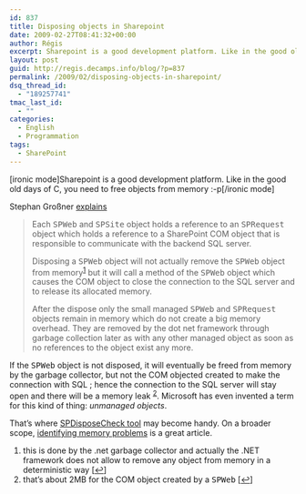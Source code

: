 ```yaml
---
id: 837
title: Disposing objects in Sharepoint
date: 2009-02-27T08:41:32+00:00
author: Régis
excerpt: Sharepoint is a good development platform. Like in the good old days of C, you need to free objects from memory :-p
layout: post
guid: http://regis.decamps.info/blog/?p=837
permalink: /2009/02/disposing-objects-in-sharepoint/
dsq_thread_id:
  - "189257741"
tmac_last_id:
  - ""
categories:
  - English
  - Programmation
tags:
  - SharePoint
---
```

[ironic mode]Sharepoint is a good development platform. Like in the good old days of C, you need to free objects from memory :-p[/ironic mode]
  
<!--more-->


  
Stephan Großner [explains](http://blogs.technet.com/stefan_gossner/archive/2008/12/05/disposing-spweb-and-spsite-objects.aspx)

> Each <tt>SPWeb</tt> and <tt>SPSite</tt> object holds a reference to an <tt>SPRequest</tt> object which holds a reference to a SharePoint COM object that is responsible to communicate with the backend SQL server.
> 
> Disposing a <tt>SPWeb</tt> object will not actually remove the <tt>SPWeb</tt> object from memory<sup><a href="#footnote_0_837" id="identifier_0_837" class="footnote-link footnote-identifier-link" title="this is done by the .net garbage collector and actually the .NET framework does not allow to remove any object from memory in a deterministic way">1</a></sup> but it will call a method of the <tt>SPWeb</tt> object which causes the COM object to close the connection to the SQL server and to release its allocated memory. 
> 
> After the dispose only the small managed <tt>SPWeb</tt> and <tt>SPRequest</tt> objects remain in memory which do not create a big memory overhead. They are removed by the dot net framework through garbage collection later as with any other managed object as soon as no references to the object exist any more. 

If the <tt>SPWeb</tt> object is not disposed, it will eventually be freed from memory by the garbage collector, but not the COM objected created to make the connection with SQL ; hence the connection to the SQL server will stay open and there will be a memory leak <sup><a href="#footnote_1_837" id="identifier_1_837" class="footnote-link footnote-identifier-link" title="that’s about 2MB for the COM object created by a SPWeb">2</a></sup>. Microsoft has even invented a term for this kind of thing: _unmanaged objects_.

That’s where [SPDisposeCheck tool](http://blogs.msdn.com/sharepoint/archive/2008/11/12/announcing-spdisposecheck-tool-for-sharepoint-developers.aspx) may become handy. On a broader scope, [identifying memory problems](http://blog.dynatrace.com/2009/02/12/sharepoint-identifying-memory-problems-introduced-by-custom-code/) is a great article.

<ol class="footnotes">
  <li id="footnote_0_837" class="footnote">
    this is done by the .net garbage collector and actually the .NET framework does not allow to remove any object from memory in a deterministic way [<a href="#identifier_0_837" class="footnote-link footnote-back-link">&#8617;</a>]
  </li>
  <li id="footnote_1_837" class="footnote">
    that’s about 2MB for the COM object created by a <tt>SPWeb</tt> [<a href="#identifier_1_837" class="footnote-link footnote-back-link">&#8617;</a>]
  </li>
</ol>
